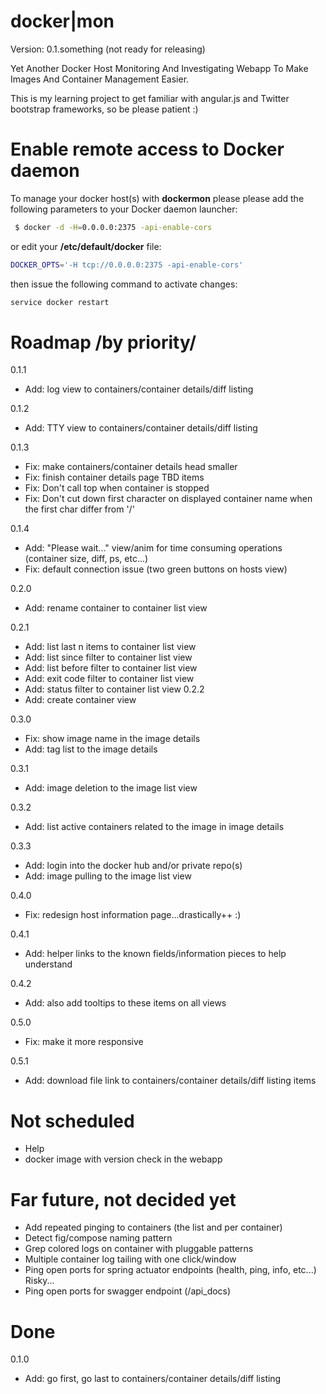 docker|mon
==========

Version: 0.1.something (not ready for releasing)

Yet Another Docker Host Monitoring And Investigating Webapp To Make Images And Container Management Easier.  

This is my learning project to get familiar with angular.js and Twitter bootstrap frameworks, so be please patient :) 

Enable remote access to Docker daemon
=====================================

To manage your docker host(s) with **dockermon** please please add the following parameters to your Docker daemon launcher:

```bash
 $ docker -d -H=0.0.0.0:2375 -api-enable-cors
```

or edit your **/etc/default/docker** file:

```bash
DOCKER_OPTS='-H tcp://0.0.0.0:2375 -api-enable-cors'
```

then issue the following command to activate changes:
```bash
service docker restart
```

Roadmap /by priority/
=====================

0.1.1
- Add: log view to containers/container details/diff listing

0.1.2
- Add: TTY view to containers/container details/diff listing

0.1.3
- Fix: make containers/container details head smaller
- Fix: finish container details page TBD items
- Fix: Don't call top when container is stopped
- Fix: Don't cut down first character on displayed container name when the first char differ from '/'

0.1.4
- Add: "Please wait..." view/anim for time consuming operations (container size, diff, ps, etc...)
- Fix: default connection issue (two green buttons on hosts view)

0.2.0
- Add: rename container to container list view

0.2.1
- Add: list last n items to container list view
- Add: list since filter to container list view 
- Add: list before filter to container list view 
- Add: exit code filter to container list view 
- Add: status filter to container list view
0.2.2
- Add: create container view

0.3.0
- Fix: show image name in the image details
- Add: tag list to the image details

0.3.1
- Add: image deletion to the image list view

0.3.2
- Add: list active containers related to the image in image details

0.3.3
- Add: login into the docker hub and/or private repo(s) 
- Add: image pulling to the image list view

0.4.0
- Fix: redesign host information page...drastically++ :)

0.4.1
- Add: helper links to the known fields/information pieces to help understand

0.4.2
- Add: also add tooltips to these items on all views

0.5.0
- Fix: make it more responsive

0.5.1
- Add: download file link to containers/container details/diff listing items

Not scheduled
=============
- Help
- docker image with version check in the webapp

Far future, not decided yet
===========================
- Add repeated pinging to containers (the list and per container)
- Detect fig/compose naming pattern
- Grep colored logs on container with pluggable patterns
- Multiple container log tailing with one click/window
- Ping open ports for spring actuator endpoints (health, ping, info, etc...) Risky...
- Ping open ports for swagger endpoint (/api_docs)

Done
====
0.1.0
- Add: go first, go last to containers/container details/diff listing